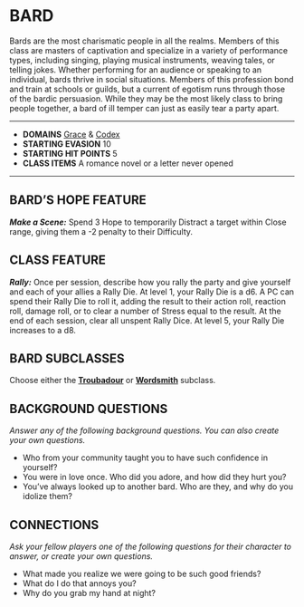 # BARD

Bards are the most charismatic people in all the realms. Members of this class are masters of captivation and specialize in a variety of performance types, including singing, playing musical instruments, weaving tales, or telling jokes. Whether performing for an audience or speaking to an individual, bards thrive in social situations. Members of this profession bond and train at schools or guilds, but a current of egotism runs through those of the bardic persuasion. While they may be the most likely class to bring people together, a bard of ill temper can just as easily tear a party apart.

---
- **DOMAINS** [Grace](../domains/Grace.md) & [Codex](../domains/Codex.md)
- **STARTING EVASION** 10
- **STARTING HIT POINTS** 5
- **CLASS ITEMS** A romance novel or a letter never opened
---

## BARD’S HOPE FEATURE

***Make a Scene:*** Spend 3 Hope to temporarily Distract a target within Close range, giving them a -2 penalty to their Difficulty.

## CLASS FEATURE

***Rally:*** Once per session, describe how you rally the party and give yourself and each of your allies a Rally Die. At level 1, your Rally Die is a d6. A PC can spend their Rally Die to roll it, adding the result to their action roll, reaction roll, damage roll, or to clear a number of Stress equal to the result. At the end of each session, clear all unspent Rally Dice. At level 5, your Rally Die increases to a d8.

## BARD SUBCLASSES

Choose either the **[Troubadour](../subclasses/Troubadour.md)** or **[Wordsmith](../subclasses/Wordsmith.md)** subclass.

## BACKGROUND QUESTIONS

*Answer any of the following background questions. You can also create your own questions.*

- Who from your community taught you to have such confidence in yourself?
- You were in love once. Who did you adore, and how did they hurt you?
- You’ve always looked up to another bard. Who are they, and why do you idolize them?

## CONNECTIONS

*Ask your fellow players one of the following questions for their character to answer, or create your own questions.*

- What made you realize we were going to be such good friends?
- What do I do that annoys you?
- Why do you grab my hand at night?
